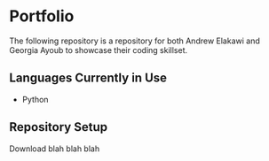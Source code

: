 # Portfolio
The following repository is a repository for both Andrew Elakawi and Georgia Ayoub to showcase their coding skillset.

## Languages Currently in Use
- Python



## Repository Setup
Download blah blah blah
